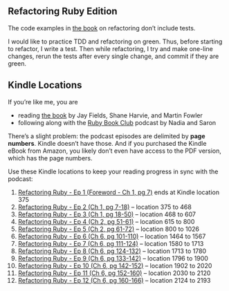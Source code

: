 ## Refactoring Ruby Edition
The code examples in [the book][1] on refactoring don’t include tests.

I would like to practice TDD and refactoring on green. Thus, before starting to
refactor, I write a test. Then while refactoring, I try and make one-line
changes, rerun the tests after every single change, and commit if they are
green.

## Kindle Locations

If you’re like me, you are
- reading [the book][1] by Jay Fields, Shane Harvie, and Martin Fowler
- following along with the [Ruby Book Club][2] podcast by Nadia and Saron

There’s a slight problem: the podcast episodes are delimited by __page
numbers__.  Kindle doesn’t have those. And if you purchased the Kindle eBook
from Amazon, you likely don’t even have access to the PDF version, which has
the page numbers.

Use these Kindle locations to keep your reading progress in sync with the podcast:

1. [Refactoring Ruby - Ep 1 (Foreword - Ch 1, pg 7)][01] ends at Kindle location 375
2. [Refactoring Ruby - Ep 2 (Ch 1, pg 7-18)][02] – location 375 to 468
3. [Refactoring Ruby - Ep 3 (Ch 1, pg 18-50)][03] – location 468 to 607
4. [Refactoring Ruby - Ep 4 (Ch 2, pg 51-61)][04] – location 615 to 800
5. [Refactoring Ruby - Ep 5 (Ch 2, pg 61-72)][05] – location 800 to 1026
6. [Refactoring Ruby - Ep 6 (Ch 6, pg 101-110)][06] – location 1464 to 1567
7. [Refactoring Ruby - Ep 7 (Ch 6, pg 111-124)][07] – location 1580 to 1713
8. [Refactoring Ruby - Ep 8 (Ch 6, pg 124-132)][08] – location 1713 to 1780
9. [Refactoring Ruby - Ep 9 (Ch 6, pg 133-142)][09] – location 1796 to 1900
10. [Refactoring Ruby - Ep 10 (Ch 6, pg 142-152)][10] – location 1902 to 2020
11. [Refactoring Ruby - Ep 11 (Ch 6, pg 152-160)][11] – location 2030 to 2120
12. [Refactoring Ruby - Ep 12 (Ch 6, pg 160-166)][12] – location 2124 to 2193

[1]: https://www.martinfowler.com/books/refactoringRubyEd.html
[2]: http://rubybookclub.com/episodes/2016/12/4/refactoring-ruby-ep-1-foreword-ch-1-pg-7-1

[01]: http://rubybookclub.com/episodes/2016/12/4/refactoring-ruby-ep-1-foreword-ch-1-pg-7-1
[02]: http://rubybookclub.com/episodes/2016/12/14/refactoring-ruby-ep-2-ch-1-pg-7-18
[03]: http://rubybookclub.com/episodes/2016/12/18/refactoring-ruby-ep-3-ch-1-pg-18-50
[04]: http://rubybookclub.com/episodes/2016/12/24/refactoring-ruby-ep-4-ch-2-pg-51-61
[05]: http://rubybookclub.com/episodes/2016/12/30/refactoring-ruby-ep-5-ch-2-pg-61-72
[06]: http://rubybookclub.com/episodes/2017/1/8/refactoring-ruby-ep-6-ch-6-pg-101-110
[07]: http://rubybookclub.com/episodes/2017/1/14/refactoring-ruby-ep-7-ch-6-pg-111-124
[08]: http://rubybookclub.com/episodes/2017/1/24/refactoring-ruby-ep-8-ch-6-pg-124-132
[09]: http://rubybookclub.com/episodes/2017/2/10/refactoring-ruby-ep-9-ch-6-pg-133-142
[10]: http://rubybookclub.com/episodes/2017/2/20/refactoring-ruby-ep-10-ch-6-pg-142-152
[11]: http://rubybookclub.com/episodes/2017/2/23/refactoring-ruby-ep-11-ch-6-pg-152-160
[12]: http://rubybookclub.com/episodes/2017/3/13/refactoring-ruby-ep-12-ch-6-pg-160-166
